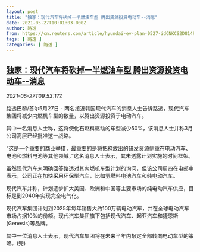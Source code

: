```yaml
---
layout: post
title: "独家：现代汽车将砍掉一半燃油车型 腾出资源投资电动车--消息"
date: 2021-05-27T10:01:03.000Z
author: 路透
from: https://cn.reuters.com/article/hyundai-ev-plan-0527-idCNKCS2D814P
tags: [ 路透 ]
categories: [ 路透 ]
---
```

<!--1622109663000-->
[独家：现代汽车将砍掉一半燃油车型 腾出资源投资电动车--消息](https://cn.reuters.com/article/hyundai-ev-plan-0527-idCNKCS2D814P)
------

<div>
<div><i>2021-05-27T09:53:17Z</i></div><p>路透巴黎/首尔5月27日 - 两名接近韩国现代汽车的消息人士告诉路透，现代汽车集团将减少内燃机车型的数量，以腾出资源投资于电动汽车。</p><p>其中一名消息人士称，这将使化石燃料驱动的车型减少50%，该消息人士并称3月公司高层已经批准这一战略。</p><p>“这是一个重要的商业举措，最重要的是将把释放出的研发资源侧重在电动汽车、电池和燃料电池等其他领域，”这名消息人士表示，其未透露计划实施的时间框架。</p><p>虽然现代汽车未明确回答路透对其内燃机车型计划的询问，但该公司周四在电邮中表示，公司正在加快采用环保型汽车，比如氢燃料电池汽车和纯电动汽车。</p><p>现代汽车并称，计划逐步扩大美国、欧洲和中国等主要市场的纯电动汽车供应，目标是到2040年实现完全电气化。</p><p>现代汽车集团计划到2025年每年销售大约100万辆电动汽车，并在全球电动汽车市场占据10%的份额。现代汽车集团旗下包括现代汽车、起亚汽车和捷恩斯(Genesis)等品牌。</p><p>其中一位消息人士表示，现代汽车集团将在未来半年内敲定全部转向电动车型的策略。(完)</p>
</div>

